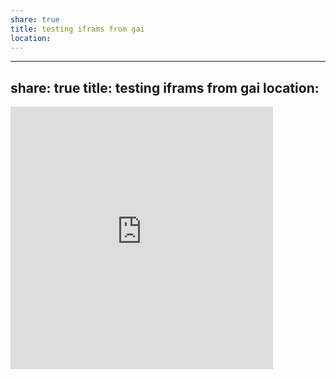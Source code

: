 ```yaml
---
share: true
title: testing iframs from gai
location: 
---
```

---
share: true
title: testing iframs from gai
location:
---
<iframe src="https://www.gaiagps.com/public/h0uSbhAYJn9hJ5tS3krCuthd/?embed=True" style="border:none; overflow-y: hidden; background-color:white; min-width: 320px; max-width:420px; width:100%; height: 420px;" seamless />

